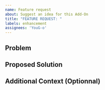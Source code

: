 ```yaml
---
name: Feature request
about: Suggest an idea for this Add-On
title: "FEATURE REQUEST: "
labels: enhancement
assignees: 'YouG-o'
---
```


## Problem
<!-- What problem would this feature solve? Or what need does it address? -->

## Proposed Solution
<!-- Describe the solution you'd like to see implemented -->

## Additional Context (Optionnal)
<!-- Add any other context, screenshots, or examples about the feature request here -->